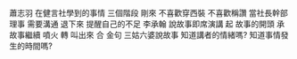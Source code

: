 蕭志羽
在健言社學到的事情
三個階段
	剛來
		不喜歡穿西裝
		不喜歡稱讚
	當社長幹部理事
		需要溝通
	退下來
		提醒自己的不足
李承翰
	說故事即席演講
		起
			故事的開頭
		承
			故事繼續
			噴火
		轉
			叫出來
		合
			金句
	三姑六婆說故事
	知道講者的情緒嗎?
	知道事情發生的時間嗎?
	